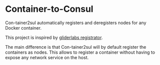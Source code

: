 # Container-to-Consul

Con-tainer2sul automatically registers and deregisters nodes for any Docker container.

This project is inspired by [gliderlabs registrator](https://github.com/gliderlabs/registrator).

The main difference is that Con-tainer2sul will by default register the containers as nodes. This allows to register a container without having to expose any network service on the host.
